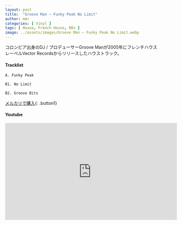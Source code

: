 ```yaml
---
layout: post
title:  "Groove Man – Funky Peak No Limit"
author: mmr
categories: [ Vinyl ]
tags: [ House, French House, 00s ]
image: ../assets/images/Groove Man – Funky Peak No Limit.webp
---
```


コロンビア出身のDJ / プロデューサーGroove Manが2005年にフレンチハウスレーベルVector Recordsからリリースしたハウストラック。

#### Tracklist
```md
A. Funky Peak

B1. No Limit

B2. Groove Bits
```

[メルカリで購入](https://jp.mercari.com/item/m13343014810?afid=6142608987){: .button1}

#### Youtube
<iframe width="560" height="315" src="https://www.youtube.com/embed/Jwrx1LNQsD0?si=O1DzmeXWsH68eVcV" title="YouTube video player" frameborder="0" allow="accelerometer; autoplay; clipboard-write; encrypted-media; gyroscope; picture-in-picture; web-share" referrerpolicy="strict-origin-when-cross-origin" allowfullscreen></iframe>